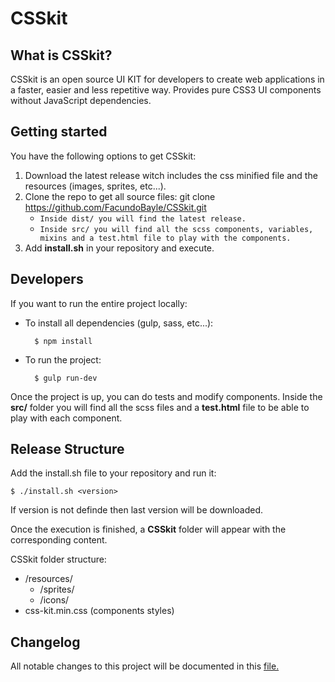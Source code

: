 # CSSkit

## What is CSSkit?

CSSkit is an open source UI KIT for developers to create web applications in a faster, easier and less repetitive way.
Provides pure CSS3 UI components without JavaScript dependencies.

## Getting started

You have the following options to get CSSkit:

1. Download the latest release witch includes the css minified file and the resources (images, sprites, etc...).
2. Clone the repo to get all source files: git clone https://github.com/FacundoBayle/CSSkit.git
    - ```Inside dist/ you will find the latest release.```
    - ```Inside src/ you will find all the scss components, variables, mixins and a test.html file to play with the components.```
3. Add **install.sh** in your repository and execute.

## Developers

If you want to run the entire project locally:

- To install all dependencies (gulp, sass, etc...):

        $ npm install
    
- To run the project:

        $ gulp run-dev

Once the project is up, you can do tests and modify components.
Inside the **src/** folder you will find all the scss files and a **test.html** file to be able to play with each component.

## Release Structure
Add the install.sh file to your repository and run it:

    $ ./install.sh <version>
    
If version is not definde then last version will be downloaded.

Once the execution is finished, a **CSSkit** folder will appear with the corresponding content.

CSSkit folder structure:

   - /resources/
        - /sprites/
        - /icons/
   - css-kit.min.css (components styles)
   
## Changelog
All notable changes to this project will be documented in this [file.](https://github.com/FacundoBayle/CSSkit/blob/master/CHANGELOG.md)